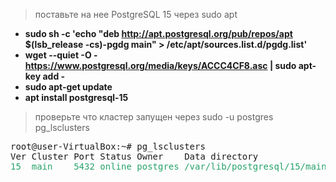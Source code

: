 >поставьте на нее PostgreSQL 15 через sudo apt

* __sudo sh -c 'echo "deb http://apt.postgresql.org/pub/repos/apt $(lsb_release -cs)-pgdg main" > /etc/apt/sources.list.d/pgdg.list'__
* __wget --quiet -O - https://www.postgresql.org/media/keys/ACCC4CF8.asc | sudo apt-key add -__
* __sudo apt-get update__
* __apt install postgresql-15__


>проверьте что кластер запущен через sudo -u postgres pg_lsclusters

<pre>root@user-VirtualBox:~# pg_lsclusters
Ver Cluster Port Status Owner    Data directory              Log file
<font color="#26A269">15  main    5432 online postgres /var/lib/postgresql/15/main /var/log/postgresql/postgresql-15-main.log</font></pre>